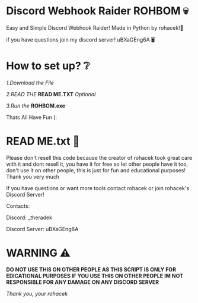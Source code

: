# Discord Webhook Raider ROHBOM 💀

Easy and Simple Discord Webhook Raider! Made in Python by rohacek!💖

if you have questions join my discord server! uBXaGEng6A 🖥️

# How to set up? ❔
*1.Download the File*

*2.READ THE* **READ ME.TXT** *Optional*

*3.Run the* **ROHBOM.exe**

Thats All Have Fun (:

# READ ME.txt 📰
Please don't resell this code because the creator of rohacek took great care with it and dont resell it, you have it for free so let other people have it too, don't use it on other people, this is just for fun and educational purposes! Thank you very much


If you have questions or want more tools contact rohacek or join rohacek's Discord Server!


Contacts:

Discord: _theradek

Discord Server: uBXaGEng6A


# WARNING ⚠️
**DO NOT USE THIS ON OTHER PEOPLE AS THIS SCRIPT IS ONLY FOR EDICATIONAL PURPOSES IF YOU USE THIS ON OTHER PEOPLE IM NOT RESPONSIBLE FOR ANY DAMAGE ON ANY DISCORD SERVER**

*Thank you, your rohacek*

